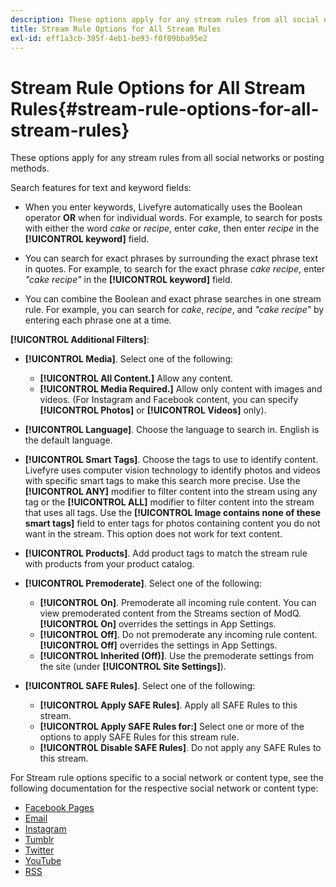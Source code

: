 ```yaml
---
description: These options apply for any stream rules from all social networks or posting methods.
title: Stream Rule Options for All Stream Rules
exl-id: eff1a3cb-395f-4eb1-be93-f0f09bba95e2
---
```

# Stream Rule Options for All Stream Rules{#stream-rule-options-for-all-stream-rules}

These options apply for any stream rules from all social networks or posting methods.

Search features for text and keyword fields:

* When you enter keywords, Livefyre automatically uses the Boolean operator **OR** when for individual words. For example, to search for posts with either the word *cake* or *recipe*, enter *cake*, then enter *recipe* in the **[!UICONTROL keyword]** field. 

* You can search for exact phrases by surrounding the exact phrase text in quotes. For example, to search for the exact phrase *cake recipe*, enter *"cake recipe"* in the **[!UICONTROL keyword]** field. 

* You can combine the Boolean and exact phrase searches in one stream rule. For example, you can search for *cake*, *recipe*, and *"cake recipe"* by entering each phrase one at a time.

**[!UICONTROL Additional Filters]**:

* **[!UICONTROL Media]**. Select one of the following:

  * **[!UICONTROL All Content.]** Allow any content. 
  * **[!UICONTROL Media Required.]** Allow only content with images and videos. (For Instagram and Facebook content, you can specify **[!UICONTROL Photos]** or **[!UICONTROL Videos]** only).

* **[!UICONTROL Language]**. Choose the language to search in. English is the default language. 
* **[!UICONTROL Smart Tags]**. Choose the tags to use to identify content. Livefyre uses computer vision technology to identify photos and videos with specific smart tags to make this search more precise. Use the **[!UICONTROL ANY]** modifier to filter content into the stream using any tag or the **[!UICONTROL ALL]** modifier to filter content into the stream that uses all tags. Use the **[!UICONTROL Image contains none of these smart tags]** field to enter tags for photos containing content you do not want in the stream. This option does not work for text content. 

* **[!UICONTROL Products]**. Add product tags to match the stream rule with products from your product catalog. 
* **[!UICONTROL Premoderate]**. Select one of the following:

  * **[!UICONTROL On]**. Premoderate all incoming rule content. You can view premoderated content from the Streams section of ModQ. **[!UICONTROL On]** overrides the settings in App Settings. 
  * **[!UICONTROL Off]**. Do not premoderate any incoming rule content. **[!UICONTROL Off]** overrides the settings in App Settings. 
  * **[!UICONTROL Inherited (Off)]**. Use the premoderate settings from the site (under **[!UICONTROL Site Settings]**).

* **[!UICONTROL SAFE Rules]**. Select one of the following:
  * **[!UICONTROL Apply SAFE Rules]**. Apply all SAFE Rules to this stream. 
  * **[!UICONTROL Apply SAFE Rules for:]** Select one or more of the options to apply SAFE Rules for this stream rule. 
  * **[!UICONTROL Disable SAFE Rules]**. Do not apply any SAFE Rules to this stream.

For Stream rule options specific to a social network or content type, see the following documentation for the respective social network or content type:

* [Facebook Pages](../c-streams/c-facebook-page-rules.md#c_facebook_page_rules) 
* [Email](../c-streams/c-email-rules.md#c_email_rules) 
* [Instagram](../c-streams/c-instagram-rules.md#c_instagram_rules) 
* [Tumblr](../c-streams/c-tumblr-rules.md#c_tumblr_rules) 
* [Twitter](../c-streams/c-twitter-rules.md#c_twitter_rules) 
* [YouTube](../c-streams/c-youtube-rules/c-youtube-rules.md#c_youtube_rules) 
* [RSS](../c-streams/c-rss-rules-streams.md#c_rss_rules_streams)
